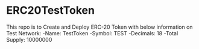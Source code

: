 # ERC20TestToken
This repo is to Create and Deploy ERC-20 Token
with below information on Test Network:
-Name: TestToken
-Symbol: TEST
-Decimals: 18
-Total Supply: 10000000
